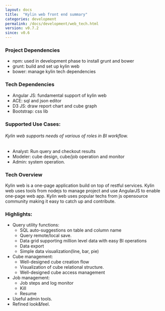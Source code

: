 ```yaml
---
layout: docs
title:  "Kylin web front end summary"
categories: development
permalink: /docs/development/web_tech.html
version: v0.7.2
since: v0.6
---
```


### Project Dependencies
* npm: used in development phase to install grunt and bower
* grunt: build and set up kylin web
* bower: manage kylin tech dependencies

### Tech Dependencies
* Angular JS: fundamental support of kylin web
* ACE: sql and json editor
* D3 JS: draw report chart and cube graph
* Bootstrap: css lib

### Supported Use Cases:

###### Kylin web supports needs of various of roles in BI workflow. 

* Analyst: Run query and checkout results
* Modeler: cube design, cube/job operation and monitor
* Admin: system operation.

### Tech Overview 
Kylin web is a one-page application build on top of restful services. Kylin web uses tools from nodejs to manage project and use AngularJS to enable one-page web app. Kylin web uses popular techs from js opensource community making it easy to catch up and contribute. 

### Highlights:
* Query utility functions:
    * SQL auto-suggestions on table and column name
    * Query remote/local save.
    * Data grid supporting million level data with easy BI operations
    * Data export
    * Simple data visualization(line, bar, pie)
* Cube management:
    * Well-designed cube creation flow
    * Visualization of cube relational structure.
    * Well-designed cube access management
* Job management:
    * Job steps and log monitor
    * Kill
    * Resume
* Useful admin tools.
* Refined look&feel.
